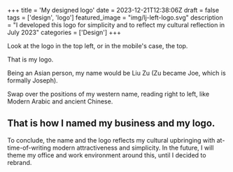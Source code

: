 +++
title = 'My designed logo'
date = 2023-12-21T12:38:06Z
draft = false
tags = ['design', 'logo']
featured_image = "img/lj-left-logo.svg"
description = "I developed this logo for simplicity and to reflect my cultural reflection in July 2023"
categories = ['Design']
+++

Look at the logo in the top left, or in the mobile's case, the top.

That is my logo.

Being an Asian person, my name would be Liu Zu (Zu became Joe, which is formally Joseph).

Swap over the positions of my western name, reading right to left, like Modern Arabic and ancient Chinese.

## That is how I named my business and my logo.

To conclude, the name and the logo reflects my cultural upbringing with at-time-of-writing modern attractiveness and simplicity. In the future, I will theme my office and work environment around this, until I decided to rebrand.